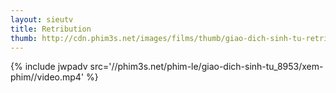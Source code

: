 ```yaml
---
layout: sieutv
title: Retribution
thumb: http://cdn.phim3s.net/images/films/thumb/giao-dich-sinh-tu-retribution-2015.jpg
---
```

{% include jwpadv src='//phim3s.net/phim-le/giao-dich-sinh-tu_8953/xem-phim//video.mp4' %}